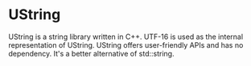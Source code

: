 
# UString

UString is a string library written in C++.
UTF-16 is used as the internal representation of UString.
UString offers user-friendly APIs and has no dependency.
It's a better alternative of std::string.
